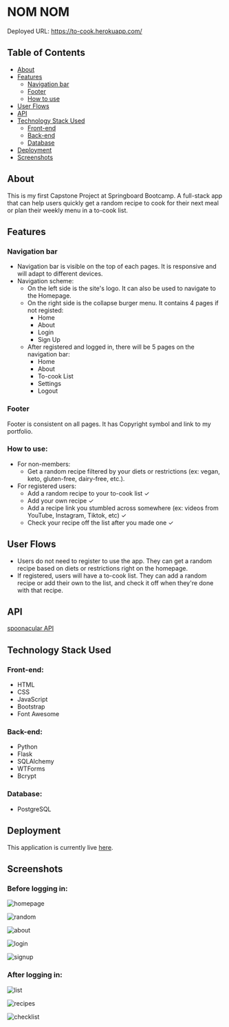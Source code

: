 # NOM NOM
Deployed URL: https://to-cook.herokuapp.com/

## Table of Contents
- [About](#about)
- [Features](#features)
  - [Navigation bar](#navigation-bar)
  - [Footer](#footer)
  - [How to use](#how-to-use)
- [User Flows](#user-flows)
- [API](#api)
- [Technology Stack Used](#technology-stack-used)
  - [Front-end](#front-end)
  - [Back-end](#back-end)
  - [Database](#database)
- [Deployment](#deployment)
- [Screenshots](#screenshots)

## About
This is my first Capstone Project at Springboard Bootcamp. A full-stack app that can help users quickly get a random recipe to cook for their next meal or plan their weekly menu in a to-cook list.

## Features
### Navigation bar
- Navigation bar is visible on the top of each pages. It is responsive and will adapt to different devices.
- Navigation scheme:
  - On the left side is the site's logo. It can also be used to navigate to the Homepage.
  - On the right side is the collapse burger menu. It contains 4 pages if not registed:
    - Home
    - About
    - Login
    - Sign Up
  - After registered and logged in, there will be 5 pages on the navigation bar:
    - Home
    - About
    - To-cook List
    - Settings
    - Logout 

### Footer
Footer is consistent on all pages. It has Copyright symbol and link to my portfolio.

### How to use:
- For non-members:
  - Get a random recipe filtered by your diets or restrictions (ex: vegan, keto, gluten-free, dairy-free, etc.).
- For registered users:
  - Add a random recipe to your to-cook list ✓
  - Add your own recipe ✓
  - Add a recipe link you stumbled across somewhere (ex: videos from YouTube, Instagram, Tiktok, etc) ✓
  - Check your recipe off the list after you made one ✓

## User Flows
- Users do not need to register to use the app. They can get a random recipe based on diets or restrictions right on the homepage.
- If registered, users will have a to-cook list. They can add a random recipe or add their own to the list, and check it off when they're done with that recipe.

## API
[spoonacular API](https://spoonacular.com/food-api/docs)

## Technology Stack Used
### Front-end:
- HTML
- CSS
- JavaScript
- Bootstrap
- Font Awesome
### Back-end:
- Python
- Flask
- SQLAlchemy
- WTForms
- Bcrypt
### Database:
- PostgreSQL

## Deployment
This application is currently live [here](https://to-cook.herokuapp.com/).

## Screenshots
### Before logging in:
![homepage](static/images/home.png)

![random](static/images/random.png)


![about](static/images/about.png)

![login](static/images/login.png)

![signup](static/images/signup.png)

### After logging in:
![list](static/images/list.png)

![recipes](static/images/recipes.png)

![checklist](static/images/checklist.png)
